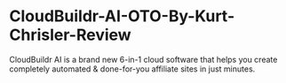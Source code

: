 # CloudBuildr-AI-OTO-By-Kurt-Chrisler-Review
CloudBuildr AI is a brand new 6-in-1 cloud software that helps you create completely automated &amp; done-for-you affiliate sites in just minutes.
